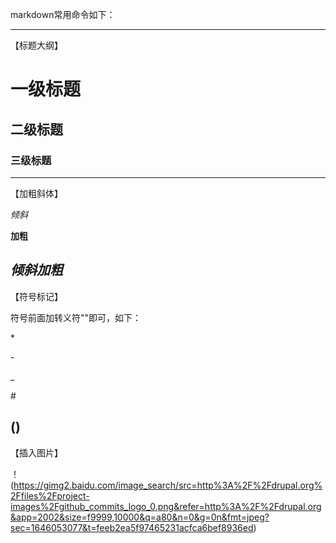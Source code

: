 markdown常用命令如下：
***
【标题大纲】

# 一级标题
## 二级标题
### 三级标题
---
【加粗斜体】

*倾斜*

**加粗**

***倾斜加粗***
---
【符号标记】

符号前面加转义符"\"即可，如下：

\*

\-

\_

\#

\()
---
【插入图片】

！(https://gimg2.baidu.com/image_search/src=http%3A%2F%2Fdrupal.org%2Ffiles%2Fproject-images%2Fgithub_commits_logo_0.png&refer=http%3A%2F%2Fdrupal.org&app=2002&size=f9999,10000&q=a80&n=0&g=0n&fmt=jpeg?sec=1646053077&t=feeb2ea5f97465231acfca6bef8936ed)
